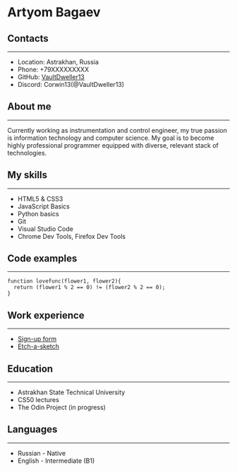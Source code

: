 # Artyom Bagaev

## Contacts
___
* Location: Astrakhan, Russia
* Phone: +79XXXXXXXXX
* GitHub: [VaultDweller13](https://github.com/VaultDweller13)
* Discord: Corwin13(@VaultDweller13)

## About me
___

Currently working as instrumentation and control engineer, my true passion is information technology and computer science. My goal is to become highly professional programmer equipped with diverse, relevant stack of technologies.

## My skills
___

* HTML5 & CSS3
* JavaScript Basics
* Python basics
* Git
* Visual Studio Code
* Chrome Dev Tools, Firefox Dev Tools


## Code examples 
___

```
function lovefunc(flower1, flower2){
  return (flower1 % 2 == 0) != (flower2 % 2 == 0);
}
```

## Work experience
___
* [Sign-up form](https://github.com/VaultDweller13/sign-up-form)  
* [Etch-a-sketch](https://github.com/VaultDweller13/etch-a-sketch)


## Education
___

* Astrakhan State Technical University
* CS50 lectures
* The Odin Project (in progress)

## Languages
___
* Russian - Native
* English - Intermediate (B1)